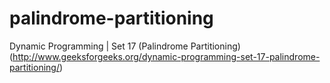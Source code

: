 palindrome-partitioning
=======================

Dynamic Programming | Set 17 (Palindrome Partitioning) (http://www.geeksforgeeks.org/dynamic-programming-set-17-palindrome-partitioning/)
